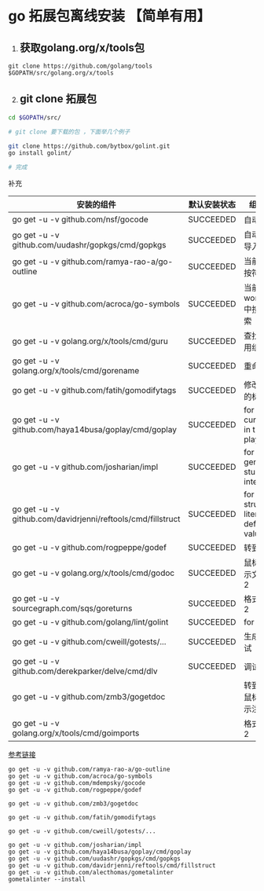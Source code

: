 # go 拓展包离线安装 【简单有用】

1. ## 获取golang.org/x/tools包

```
git clone https://github.com/golang/tools $GOPATH/src/golang.org/x/tools
```

2. ## git clone 拓展包

```bash
cd $GOPATH/src/

# git clone 要下载的包 ，下面举几个例子

git clone https://github.com/bytbox/golint.git
go install golint/

# 完成
```





补充

| 安装的组件                                                  | 默认安装状态 | 组件备注                                         | github.com->golang.org          |
| ----------------------------------------------------------- | ------------ | ------------------------------------------------ | ------------------------------- |
| go get -u -v github.com/nsf/gocode                          | SUCCEEDED    | 自动补全                                         |                                 |
| go get -u -v github.com/uudashr/gopkgs/cmd/gopkgs           | SUCCEEDED    | 自动补全未导入的包                               |                                 |
| go get -u -v github.com/ramya-rao-a/go-outline              | SUCCEEDED    | 当前文件中按符号搜索                             | https://github.com/golang/tools |
| go get -u -v github.com/acroca/go-symbols                   | SUCCEEDED    | 当前workspace中按符号搜索                        |                                 |
| go get -u -v golang.org/x/tools/cmd/guru                    | SUCCEEDED    | 查找所有引用组件                                 |                                 |
| go get -u -v golang.org/x/tools/cmd/gorename                | SUCCEEDED    | 重命名符号                                       |                                 |
| go get -u -v github.com/fatih/gomodifytags                  | SUCCEEDED    | 修改结构上的标签                                 |                                 |
| go get -u -v github.com/haya14busa/goplay/cmd/goplay        | SUCCEEDED    | for running current file in the Go playground    |                                 |
| go get -u -v github.com/josharian/impl                      | SUCCEEDED    | for generating stubs for interfaces              |                                 |
| go get -u -v github.com/davidrjenni/reftools/cmd/fillstruct | SUCCEEDED    | for filling a struct literal with default values |                                 |
| go get -u -v github.com/rogpeppe/godef                      | SUCCEEDED    | 转到定义2                                        |                                 |
| go get -u -v golang.org/x/tools/cmd/godoc                   | SUCCEEDED    | 鼠标悬停显示文档注释2                            |                                 |
| go get -u -v sourcegraph.com/sqs/goreturns                  | SUCCEEDED    | 格式化代码2                                      |                                 |
| go get -u -v github.com/golang/lint/golint                  | SUCCEEDED    | for linting                                      | https://github.com/golang/lint  |
| go get -u -v github.com/cweill/gotests/...                  | SUCCEEDED    | 生成单元测试                                     |                                 |
| go get -u -v github.com/derekparker/delve/cmd/dlv           | SUCCEEDED    | 调试                                             |                                 |
| go get -u -v github.com/zmb3/gogetdoc                       |              | 转到定义2/鼠标悬停显示注释2                      |                                 |
| go get -u -v golang.org/x/tools/cmd/goimports               |              | 格式化代码2                                      |                                 |





[参考链接](https://www.cnblogs.com/justdoyou/p/9853520.html)





```
go get -u -v github.com/ramya-rao-a/go-outline
go get -u -v github.com/acroca/go-symbols
go get -u -v github.com/mdempsky/gocode
go get -u -v github.com/rogpeppe/godef

go get -u -v github.com/zmb3/gogetdoc

go get -u -v github.com/fatih/gomodifytags

go get -u -v github.com/cweill/gotests/...

go get -u -v github.com/josharian/impl
go get -u -v github.com/haya14busa/goplay/cmd/goplay
go get -u -v github.com/uudashr/gopkgs/cmd/gopkgs
go get -u -v github.com/davidrjenni/reftools/cmd/fillstruct
go get -u -v github.com/alecthomas/gometalinter
gometalinter --install
```


